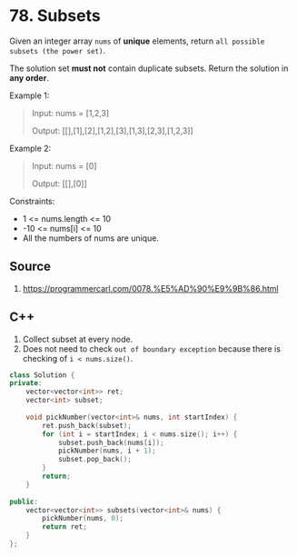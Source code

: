 # 78. Subsets 

Given an integer array `nums` of **unique** elements, return `all possible subsets (the power set)`.

The solution set **must not** contain duplicate subsets. Return the solution in **any order**.

Example 1:

> Input: nums = [1,2,3]
> 
> Output: [[],[1],[2],[1,2],[3],[1,3],[2,3],[1,2,3]]

Example 2:

> Input: nums = [0]
> 
> Output: [[],[0]]

Constraints:

* 1 <= nums.length <= 10
* -10 <= nums[i] <= 10
* All the numbers of nums are unique.

## Source
1. https://programmercarl.com/0078.%E5%AD%90%E9%9B%86.html

## C++
1. Collect subset at every node.
2. Does not need to check `out of boundary exception` because there is checking of `i < nums.size()`.
```c++
class Solution {
private:
    vector<vector<int>> ret;
    vector<int> subset;
    
    void pickNumber(vector<int>& nums, int startIndex) {
        ret.push_back(subset);
        for (int i = startIndex; i < nums.size(); i++) {
            subset.push_back(nums[i]);
            pickNumber(nums, i + 1);
            subset.pop_back();
        }
        return;
    }
    
public:
    vector<vector<int>> subsets(vector<int>& nums) {
        pickNumber(nums, 0);
        return ret;
    }
};
```
